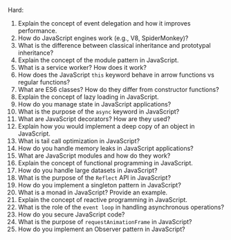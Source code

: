 Hard:

1. Explain the concept of event delegation and how it improves performance.
2. How do JavaScript engines work (e.g., V8, SpiderMonkey)?
3. What is the difference between classical inheritance and prototypal inheritance?
4. Explain the concept of the module pattern in JavaScript.
5. What is a service worker? How does it work?
6. How does the JavaScript `this` keyword behave in arrow functions vs regular functions?
7. What are ES6 classes? How do they differ from constructor functions?
8. Explain the concept of lazy loading in JavaScript.
9. How do you manage state in JavaScript applications?
10. What is the purpose of the `async` keyword in JavaScript?
11. What are JavaScript decorators? How are they used?
12. Explain how you would implement a deep copy of an object in JavaScript.
13. What is tail call optimization in JavaScript?
14. How do you handle memory leaks in JavaScript applications?
15. What are JavaScript modules and how do they work?
16. Explain the concept of functional programming in JavaScript.
17. How do you handle large datasets in JavaScript?
18. What is the purpose of the `Reflect` API in JavaScript?
19. How do you implement a singleton pattern in JavaScript?
20. What is a monad in JavaScript? Provide an example.
21. Explain the concept of reactive programming in JavaScript.
22. What is the role of the `event loop` in handling asynchronous operations?
23. How do you secure JavaScript code?
24. What is the purpose of `requestAnimationFrame` in JavaScript?
25. How do you implement an Observer pattern in JavaScript?